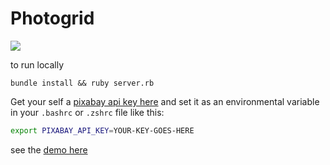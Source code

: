 # Photogrid

[![](https://user-images.githubusercontent.com/4499581/56572555-32f75000-65b7-11e9-8b55-4a240acea685.jpg)](http://photogrid.whitechapeau.com/)

to run locally

```
bundle install && ruby server.rb
```

Get your self a [pixabay api key here](https://pixabay.com/service/about/api/) and set it as an environmental variable in your `.bashrc` or `.zshrc` file like this:

```sh
export PIXABAY_API_KEY=YOUR-KEY-GOES-HERE
```

see the [demo here](http://photogrid.whitechapeau.com/)
